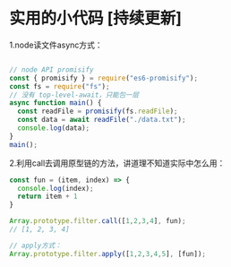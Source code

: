 # 实用的小代码 [持续更新]

1.node读文件async方式：

```js

// node API promisify 
const { promisify } = require("es6-promisify"); 
const fs = require("fs"); 
// 没有 top-level-await，只能包一层
async function main() {  
  const readFile = promisify(fs.readFile);  
  const data = await readFile("./data.txt");  
  console.log(data); 
}
main();
```

2.利用call去调用原型链的方法，讲道理不知道实际中怎么用：

```js
const fun = (item, index) => {
  console.log(index);
  return item + 1
}

Array.prototype.filter.call([1,2,3,4], fun);
// [1, 2, 3, 4]

// apply方式：
Array.prototype.filter.apply([1,2,3,4,5], [fun]);
```
